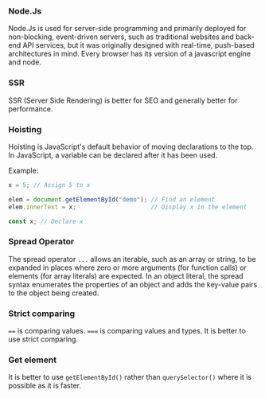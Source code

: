 ### Node.Js

Node.Js is used for server-side programming and primarily deployed for non-blocking, event-driven servers, such as
traditional websites and back-end API services, but it was originally designed with real-time, push-based architectures
in mind. Every browser has its version of a javascript engine and node.

### SSR

SSR (Server Side Rendering) is better for SEO and generally better for performance.

### Hoisting

Hoisting is JavaScript's default behavior of moving declarations to the top. In JavaScript, a variable can be declared
after it has been used.

Example:

```javascript
x = 5; // Assign 5 to x

elem = document.getElementById("demo"); // Find an element
elem.innerText = x;                     // Display x in the element

const x; // Declare x 
```

### Spread Operator

The spread operator `...` allows an iterable, such as an array or string, to be expanded in places where zero or more
arguments (for function calls) or elements (for array literals) are expected. In an object literal, the spread syntax
enumerates the properties of an object and adds the key-value pairs to the object being created.

### Strict comparing

`==` is comparing values. `===` is comparing values and types. It is better to use strict comparing.

### Get element

It is better to use `getElementById()` rather than `querySelector()` where it is possible as it is faster.
